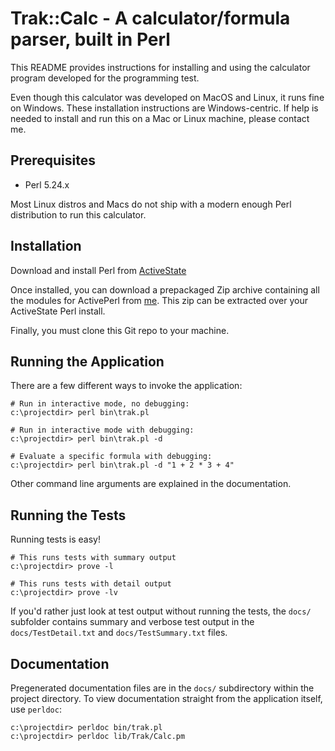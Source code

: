 # Trak::Calc - A calculator/formula parser, built in Perl

This README provides instructions for installing and using the calculator
program developed for the programming test.

Even though this calculator was developed on MacOS and Linux, it runs fine
on Windows. These installation instructions are Windows-centric. If help is
needed to install and run this on a Mac or Linux machine, please contact me.

## Prerequisites

- Perl 5.24.x

Most Linux distros and Macs do not ship with a modern enough Perl distribution
to run this calculator.

## Installation

Download and install Perl from [ActiveState](https://www.activestate.com/activeperl/downloads)

Once installed, you can download a prepackaged Zip archive containing all
the modules for ActivePerl from [me](https://crome-plated.com/issuetrak/perl.zip).
This zip can be extracted over your ActiveState Perl install.

Finally, you must clone this Git repo to your machine.

## Running the Application

There are a few different ways to invoke the application:

```
# Run in interactive mode, no debugging:
c:\projectdir> perl bin\trak.pl

# Run in interactive mode with debugging:
c:\projectdir> perl bin\trak.pl -d

# Evaluate a specific formula with debugging:
c:\projectdir> perl bin\trak.pl -d "1 + 2 * 3 + 4"

```

Other command line arguments are explained in the documentation.

## Running the Tests

Running tests is easy!

```
# This runs tests with summary output
c:\projectdir> prove -l 

# This runs tests with detail output
c:\projectdir> prove -lv
```

If you'd rather just look at test output without running the tests, the `docs/` 
subfolder contains summary and verbose test output in the `docs/TestDetail.txt` 
and `docs/TestSummary.txt` files.

## Documentation

Pregenerated documentation files are in the `docs/` subdirectory within the
project directory. To view documentation straight from the application itself,
use `perldoc`:

```
c:\projectdir> perldoc bin/trak.pl
c:\projectdir> perldoc lib/Trak/Calc.pm

```

